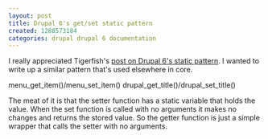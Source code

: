 ```yaml
---
layout: post
title: Drupal 6's get/set static pattern
created: 1288573184
categories: drupal drupal 6 documentation
---
```

I really appreciated Tigerfish's <a href="http://tiger-fish.com/blog/drupal-6-patterns-static-caching">post on Drupal 6's static pattern</a>. I wanted to write up a similar pattern that's used elsewhere in core. 

menu_get_item()/menu_set_item()
drupal_get_title()/drupal_set_title()

The meat of it is that the setter function has a static variable that holds the value. When the set function is called with no arguments it makes no changes and returns the stored value. So the getter function is just a simple wrapper that calls the setter with no arguments.

<?php

/**
 * Set (or get) the active menu for the current page - determines the active trail.
 */
function menu_set_active_menu_name($menu_name = NULL) {
  static $active;

  if (isset($menu_name)) {
    $active = $menu_name;
  }
  elseif (!isset($active)) {
    $active = 'navigation';
  }
  return $active;
}

/**
 * Get the active menu for the current page - determines the active trail.
 */
function menu_get_active_menu_name() {
  return menu_set_active_menu_name();
}
?>
